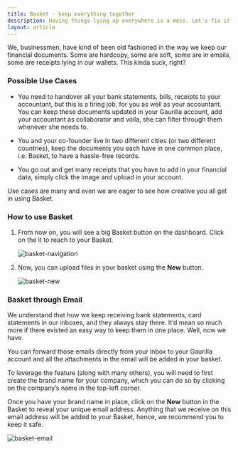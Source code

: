 ```yaml
---
title: Basket - keep everything together
description: Having things lying up everywhere is a mess. Let's fix it.
layout: article
---
```

We, businessmen, have kind of been old fashioned in the way we keep our financial documents. Some are hardcopy, some are soft, some are in emails, some are receipts lying in our wallets. This kinda suck, right?

### Possible Use Cases

- You need to handover all your bank statements, bills, receipts to your accountant, but this is a tiring job, for you as well as your accountant. You can keep these documents updated in your Gaurilla account, add your accountant as collaborator and voila, she can filter through them whenever she needs to.

- You and your co-founder live in two different cities (or two different countries), keep the documents you each have in one common place, i.e. Basket, to have a hassle-free records.

- You go out and get many receipts that you have to add in your financial data, simply click the image and upload in your account.

Use cases are many and even we are eager to see how creative you all get in using Basket.

### How to use Basket

1. From now on, you will see a big Basket button on the dashboard. Click on the it to reach to your Basket.

	![basket-navigation]({{site.url}}/images/basket/basket-nav.png)

2. Now, you can upload files in your basket using the **New** button.

	![basket-new]({{site.url}}/images/basket/basket-new.png)

### Basket through Email

We understand that how we keep receiving bank statements, card statements in our inboxes, and they always stay there. It’d mean so much more if there existed an easy way to keep them in one place. Well, now we have.

You can forward those emails directly from your inbox to your Gaurilla account and all the attachments in the email will be added in your basket.

To leverage the feature (along with many others), you will need to first create the brand name for your company, which you can do so by clicking on the company’s name in the top-left corner.

Once you have your brand name in place, click on the **New** button in the Basket to reveal your unique email address. Anything that we receive on this email address will be added to your Basket, hence, we recommend you to keep it safe.

![basket-email]({{site.url}}/images/basket/basket-email.png)
